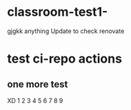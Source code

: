 # classroom-test1-
gjgkk
anything
Update to check renovate

# test ci-repo actions
## one more test
XD
1
2
3
4
5
6
7
8
9

